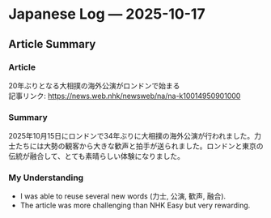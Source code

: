 # Japanese Log — 2025-10-17  
## Article Summary

### Article
20年ぶりとなる大相撲の海外公演がロンドンで始まる  
記事リンク: https://news.web.nhk/newsweb/na/na-k10014950901000  

### Summary
2025年10月15日にロンドンで34年ぶりに大相撲の海外公演が行われました。力士たちには大勢の観客から大きな歓声と拍手が送られました。ロンドンと東京の伝統が融合して、とても素晴らしい体験になりました。  

### My Understanding
- I was able to reuse several new words (力士, 公演, 歓声, 融合).  
- The article was more challenging than NHK Easy but very rewarding.  

